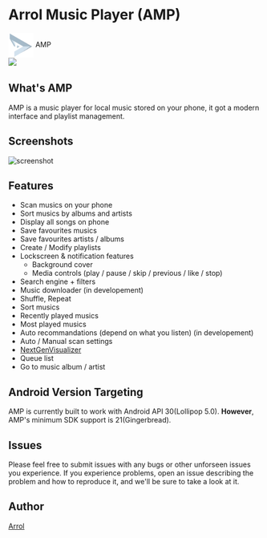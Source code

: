 # Arrol Music Player (AMP)

<div>
    <img style="vertical-align:middle" src="docs/arrolPlay.png" height="50px" width="50px"> AMP
</div>
<a href="https://play.google.com/store" id="bottle" >
    <img src="https://cdn.rawgit.com/steverichey/google-play-badge-svg/master/img/en_get.svg" width="25%">
</a>

## What's AMP

AMP is a music player for local music stored on your phone, it got a modern interface and playlist management.

## Screenshots

![screenshot](docs/screenshot.png)

## Features

- Scan musics on your phone
- Sort musics by albums and artists
- Display all songs on phone
- Save favourites musics
- Save favourites artists / albums
- Create / Modify playlists
- Lockscreen & notification features
    - Background cover
    - Media controls (play / pause / skip / previous / like / stop)
- Search engine + filters
- Music downloader (in developement)
- Shuffle, Repeat
- Sort musics
- Recently played musics
- Most played musics
- Auto recommandations (depend on what you listen) (in developement)
- Auto / Manual scan settings
- [NextGenVisualizer](https://github.com/jeffshee/NextGenVisualizer)
- Queue list
- Go to music album / artist


## Android Version Targeting

AMP is currently built to work with Android API 30(Lollipop 5.0). **However**, AMP's minimum SDK support is 21(Gingerbread).

## Issues 

Please feel free to submit issues with any bugs or other unforseen issues you experience. If you experience problems, open an issue describing the problem and how to reproduce it, and we'll be sure to take a look at it.

## Author 

[Arrol](https://arrol.fr)
